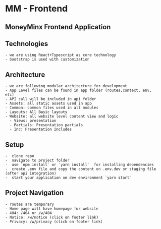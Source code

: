 # MM - Frontend

## MoneyMinx Frontend Application

## Technologies

    - we are using React+Typescript as core technology
    - bootstrap is used with customization

## Architecture

    - we are following modular architecture for development
    - App Level files can be found in app folder (routes,context, env, etc)
    - API call will be included in api folder
    - Assets: all static assets used in app
    - Common: common files used in all modules
    - Layouts: All Basic layouts
    - Website: all website level content view and logic
      - Views: presentation
      - Partials: Presentation partials
      - Inc: Presentation Includes

## Setup

    -  clone repo
    -  navigate to project folder
    -  use `npm install` or `yarn install`  for installing dependencies
    -  create .env file and copy the content on .env.dev or staging file (after api integration)
    -  start your application on dev environment `yarn start`

## Project Navigation

    - routes are temporary
    - Home page will have homepage for website
    - 404: /404 or /w/404
    - Notice: /w/notice (click on footer link)
    - Privacy: /w/privacy (click on footer link)

